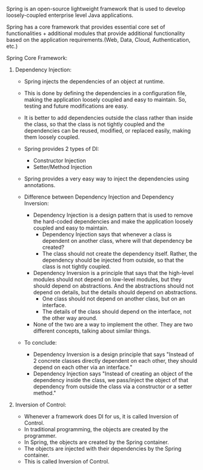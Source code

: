 Spring is an open-source lightweight framework that is used to develop loosely-coupled enterprise level Java applications.

Spring has a core framework that provides essential core set of functionalities + additional modules that provide additional functionality based on the application requirements.(Web, Data, Cloud, Authentication, etc.)

Spring Core Framework:
1. Dependency Injection:
    - Spring injects the dependencies of an object at runtime. 
    - This is done by defining the dependencies in a configuration file, making the application loosely coupled and easy to maintain. So, testing and future modifications are easy.
    - It is better to add dependencies outside the class rather than inside the class, so that the class is not tightly coupled and the dependencies can be reused, modified, or replaced easily, making them loosely coupled. 
    - Spring provides 2 types of DI:
        - Constructor Injection
        - Setter/Method Injection
    - Spring provides a very easy way to inject the dependencies using annotations.

   - Difference between Dependency Injection and Dependency Inversion:
     - Dependency Injection is a design pattern that is used to remove the hard-coded dependencies and make the application loosely coupled and easy to maintain.
       - Dependency Injection says that whenever a class is dependent on another class, where will that dependency be created?
       - The class should not create the dependency itself. Rather, the dependency should be injected from outside, so that the class is not tightly coupled.
     - Dependency Inversion is a principle that says that the high-level modules should not depend on low-level modules, but they should depend on abstractions. And the abstractions should not depend on details, but the details should depend on abstractions.
       - One class should not depend on another class, but on an interface.
       - The details of the class should depend on the interface, not the other way around.
     - None of the two are a way to implement the other. They are two different concepts, talking about similar things.
  
   - To conclude:
     - Dependency Inversion is a design principle that says "Instead of 2 concrete classes directly dependent on each other, they should depend on each other via an interface."
     - Dependency Injection says "Instead of creating an object of the dependency inside the class, we pass/inject the object of that dependency from outside the class via a constructor or a setter method."

2. Inversion of Control:
    - Whenever a framework does DI for us, it is called Inversion of Control. 
    - In traditional programming, the objects are created by the programmer.
    - In Spring, the objects are created by the Spring container.
    - The objects are injected with their dependencies by the Spring container.
    - This is called Inversion of Control.